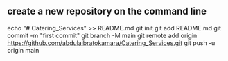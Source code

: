 ## create a new repository on the command line
echo "# Catering_Services" >> README.md
git init
git add README.md
git commit -m "first commit"
git branch -M main
git remote add origin https://github.com/abdulaibratokamara/Catering_Services.git
git push -u origin main
